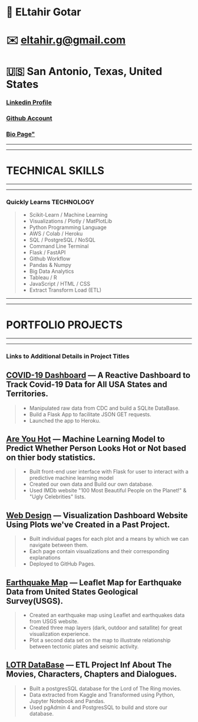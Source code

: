 # 👤 ELtahir Gotar
# ✉️ eltahir.g@gmail.com
# 🇺🇸 San Antonio, Texas, United States

### [Linkedin Profile](https://linkedin.com/in/eltahirgotar)

### [Github Account](https://github.com/gotar1)

### [Bio Page"](https://gotar1.github.io/)

*****
*****
# TECHNICAL SKILLS
*****
*****

### Quickly Learns TECHNOLOGY

> * Scikit-Learn / Machine Learning 
> * Visualizations / Plotly / MatPlotLib
> * Python Programming Language
> * AWS / Colab / Heroku
> * SQL / PostgreSQL / NoSQL 
> * Command Line Terminal
> * Flask / FastAPI
> * Github Workflow
> * Pandas & Numpy
> * Big Data Analytics
> * Tableau / R
> * JavaScript / HTML / CSS
> * Extract Transform Load (ETL)

 
*****
*****
# PORTFOLIO PROJECTS
*****
*****

### Links to Additional Details in Project Titles

## [COVID-19 Dashboard](https://covid-19-infection-dashboard.herokuapp.com/) — A Reactive Dashboard to Track Covid-19 Data for All USA States and Territories.

> * Manipulated raw data from CDC and build a SQLite DataBase.
> * Build a Flask App to facilitate JSON GET requests.
> * Launched the app to Heroku.

## [Are You Hot](https://are-you-hot.herokuapp.com/) — Machine Learning Model to Predict Whether Person Looks Hot or Not based on thier body statistics. 

> * Built front-end user interface with Flask for user to interact with a predictive machine learning model
> * Created our own data and Build our own database.
> * Used IMDb website "100 Most Beautiful People on the Planet!" & "Ugly Celebrities" lists.

## [Web Design](https://gotar1.github.io/Web-Design-Challenge) — Visualization Dashboard Website Using Plots we've Created in a Past Project.

> * Built individual pages for each plot and a means by which we can navigate between them.
> * Each page contain visualizations and their corresponding explanations
> * Deployed to GitHub Pages.

## [Earthquake Map](https://gotar1.github.io/leaflet-challenge/) — Leaflet Map for Earthquake Data from United States Geological Survey(USGS).

> * Created an earthquake map using Leaflet and earthquakes data from USGS website.
> * Created three map layers (dark, outdoor and satallite) for great visualization experience.
> * Plot a second data set on the map to illustrate relationship between tectonic plates and seismic activity.

## [LOTR DataBase](https://github.com/lazambrano/ETL_Project) — ETL Project Inf About The Movies, Characters, Chapters and Dialogues. 

> * Built a postgresSQL database for the  Lord of The Ring movies.
> * Data extracted from Kaggle and Transformed using Python, Jupyter Notebook and Pandas.
> * Used pgAdmin 4 and PostgresSQL to build and store our database.
